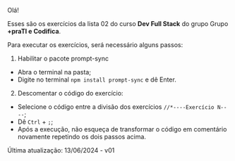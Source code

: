 Olá!

Esses são os exercícios da lista 02 do curso **Dev Full Stack** do grupo Grupo **+praTI e Codifica**.

Para executar os exercícios, será necessário alguns passos:

1. Habilitar o pacote prompt-sync

- Abra o terminal na pasta;
- Digite no terminal `npm install prompt-sync` e dê Enter.

2. Descomentar o código do exercício:

- Selecione o código entre a divisão dos exercícios `//*----Exercício N----`;
- Dê `Ctrl` + `;`;
- Após a execução, não esqueça de transformar o código em comentário novamente repetindo os dois passos acima.


Última atualização: 13/06/2024 - v01